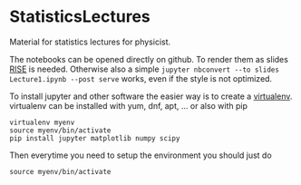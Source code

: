 # StatisticsLectures
Material for statistics lectures for physicist.

The notebooks can be opened directly on github. To render them as slides [RISE](https://github.com/damianavila/RISE) is needed. Otherwise also a simple `jupyter nbconvert --to slides Lecture1.ipynb --post serve` works, even if the style is not optimized.

To install jupyter and other software the easier way is to create a [virtualenv](http://python-guide-pt-br.readthedocs.io/en/latest/dev/virtualenvs). virtualenv can be installed with yum, dnf, apt, ... or also with pip

    virtualenv myenv
    source myenv/bin/activate
    pip install jupyter matplotlib numpy scipy

Then everytime you need to setup the environment you should just do

    source myenv/bin/activate

